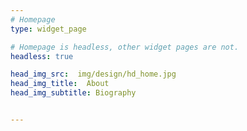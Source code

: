 ```yaml
---
# Homepage
type: widget_page

# Homepage is headless, other widget pages are not.
headless: true

head_img_src:  img/design/hd_home.jpg
head_img_title:  About
head_img_subtitle: Biography


---
```


